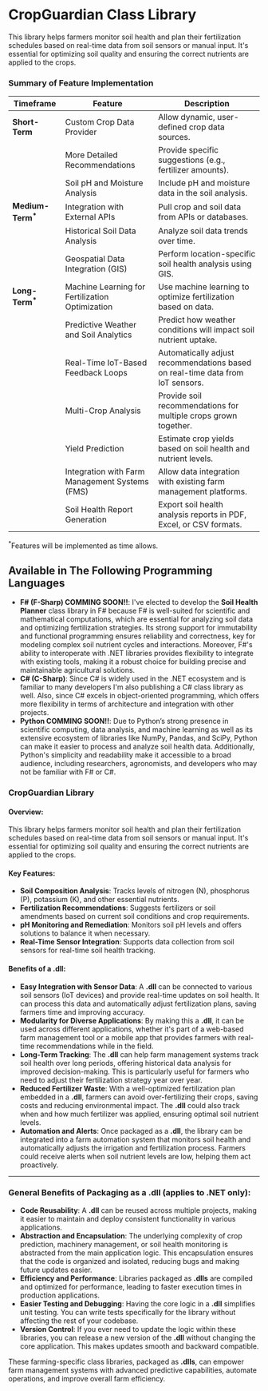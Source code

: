 # CropGuardian Class Library
This library helps farmers monitor soil health and plan their fertilization schedules based on real-time data from soil sensors or manual input. It's essential for optimizing soil quality and ensuring the correct nutrients are applied to the crops.

### Summary of Feature Implementation
<table><thead><tr><th>Timeframe</th><th>Feature</th><th>Description</th></tr></thead><tbody><tr><td><strong>Short-Term</strong></td><td>Custom Crop Data Provider</td><td>Allow dynamic, user-defined crop data sources.</td></tr><tr><td></td><td>More Detailed Recommendations</td><td>Provide specific suggestions (e.g., fertilizer amounts).</td></tr><tr><td></td><td>Soil pH and Moisture Analysis</td><td>Include pH and moisture data in the soil analysis.</td></tr><tr><td><strong>Medium-Term<sup>*</sup></strong></td><td>Integration with External APIs</td><td>Pull crop and soil data from APIs or databases.</td></tr><tr><td></td><td>Historical Soil Data Analysis</td><td>Analyze soil data trends over time.</td></tr><tr><td></td><td>Geospatial Data Integration (GIS)</td><td>Perform location-specific soil health analysis using GIS.</td></tr><tr><td><strong>Long-Term<sup>*</sup></strong></td><td>Machine Learning for Fertilization Optimization</td><td>Use machine learning to optimize fertilization based on data.</td></tr><tr><td></td><td>Predictive Weather and Soil Analytics</td><td>Predict how weather conditions will impact soil nutrient uptake.</td></tr><tr><td></td><td>Real-Time IoT-Based Feedback Loops</td><td>Automatically adjust recommendations based on real-time data from IoT sensors.</td></tr><tr><td></td><td>Multi-Crop Analysis</td><td>Provide soil recommendations for multiple crops grown together.</td></tr><tr><td></td><td>Yield Prediction</td><td>Estimate crop yields based on soil health and nutrient levels.</td></tr><tr><td></td><td>Integration with Farm Management Systems (FMS)</td><td>Allow data integration with existing farm management platforms.</td></tr><tr><td></td><td>Soil Health Report Generation</td><td>Export soil health analysis reports in PDF, Excel, or CSV formats.</td></tr></tbody></table>

<sup>*</sup>Features will be implemented as time allows.

## **Available in The Following Programming Languages**
- **F# (F-Sharp) COMMING SOON!!**: I've elected to develop the **Soil Health Planner** class library in F# because F# is well-suited for scientific and mathematical computations, which are essential for analyzing soil data and optimizing fertilization strategies. Its strong support for immutability and functional programming ensures reliability and correctness, key for modeling complex soil nutrient cycles and interactions. Moreover, F#'s ability to interoperate with .NET libraries provides flexibility to integrate with existing tools, making it a robust choice for building precise and maintainable agricultural solutions.
- **C# (C-Sharp)**: Since C# is widely used in the .NET ecosystem and is familiar to many developers I'm also publishing a C# class library as well. Also, since C# excels in object-oriented programming, which offers more flexibility in terms of architecture and integration with other projects.
- **Python COMMING SOON!!**: Due to Python’s strong presence in scientific computing, data analysis, and machine learning as well as its extensive ecosystem of libraries like NumPy, Pandas, and SciPy, Python can make it easier to process and analyze soil health data. Additionally, Python's simplicity and readability make it accessible to a broad audience, including researchers, agronomists, and developers who may not be familiar with F# or C#.

### **CropGuardian Library**

#### Overview:
This library helps farmers monitor soil health and plan their fertilization schedules based on real-time data from soil sensors or manual input. It's essential for optimizing soil quality and ensuring the correct nutrients are applied to the crops.

#### Key Features:
- **Soil Composition Analysis**: Tracks levels of nitrogen (N), phosphorus (P), potassium (K), and other essential nutrients.
- **Fertilization Recommendations**: Suggests fertilizers or soil amendments based on current soil conditions and crop requirements.
- **pH Monitoring and Remediation**: Monitors soil pH levels and offers solutions to balance it when necessary.
- **Real-Time Sensor Integration**: Supports data collection from soil sensors for real-time soil health tracking.

#### Benefits of a .dll:
- **Easy Integration with Sensor Data**: A **.dll** can be connected to various soil sensors (IoT devices) and provide real-time updates on soil health. It can process this data and automatically adjust fertilization plans, saving farmers time and improving accuracy.
- **Modularity for Diverse Applications**: By making this a **.dll**, it can be used across different applications, whether it's part of a web-based farm management tool or a mobile app that provides farmers with real-time recommendations while in the field.
- **Long-Term Tracking**: The **.dll** can help farm management systems track soil health over long periods, offering historical data analysis for improved decision-making. This is particularly useful for farmers who need to adjust their fertilization strategy year over year.
- **Reduced Fertilizer Waste**: With a well-optimized fertilization plan embedded in a **.dll**, farmers can avoid over-fertilizing their crops, saving costs and reducing environmental impact. The **.dll** could also track when and how much fertilizer was applied, ensuring optimal soil nutrient levels.
- **Automation and Alerts**: Once packaged as a **.dll**, the library can be integrated into a farm automation system that monitors soil health and automatically adjusts the irrigation and fertilization process. Farmers could receive alerts when soil nutrient levels are low, helping them act proactively.

---

### General Benefits of Packaging as a **.dll** (applies to .NET only):
- **Code Reusability**: A **.dll** can be reused across multiple projects, making it easier to maintain and deploy consistent functionality in various applications.
- **Abstraction and Encapsulation**: The underlying complexity of crop prediction, machinery management, or soil health monitoring is abstracted from the main application logic. This encapsulation ensures that the code is organized and isolated, reducing bugs and making future updates easier.
- **Efficiency and Performance**: Libraries packaged as **.dlls** are compiled and optimized for performance, leading to faster execution times in production applications.
- **Easier Testing and Debugging**: Having the core logic in a **.dll** simplifies unit testing. You can write tests specifically for the library without affecting the rest of your codebase.
- **Version Control**: If you ever need to update the logic within these libraries, you can release a new version of the **.dll** without changing the core application. This makes updates smooth and backward compatible.

These farming-specific class libraries, packaged as **.dlls**, can empower farm management systems with advanced predictive capabilities, automate operations, and improve overall farm efficiency.
